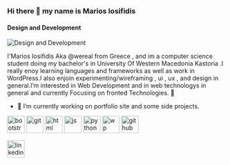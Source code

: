 ### Hi there 👋 my name is Marios Iosifidis
#### Design and Development
![Design and Development](https://images.unsplash.com/photo-1671141163206-81905d4bf952?ixlib=rb-4.0.3&ixid=MnwxMjA3fDB8MHxwaG90by1wYWdlfHx8fGVufDB8fHx8&auto=format&fit=crop&w=1170&q=80)

I'Marios Iosifidis Aka @wereal from Greece , and im a computer science student doing my bachelor's in University Of Western Macedonia Kastoria .I really enoy learning languages and frameworks as well as work in WordPress.I also enjoin experimenting/wireframing , ui , ux , and design in general.I’m interested in Web Development and in web technologys in general and currently Focusing on fronted Technologies. 👀
- 🔭 I’m currently working on portfolio site  and some side projects.

<img src="https://cdn.jsdelivr.net/gh/devicons/devicon/icons/bootstrap/bootstrap-original-wordmark.svg" alt="bootstrap" height='40'/>
<img src="https://cdn.jsdelivr.net/gh/devicons/devicon/icons/git/git-plain-wordmark.svg" alt="git"height='40'/>
<img src="https://cdn.jsdelivr.net/gh/devicons/devicon/icons/html5/html5-original-wordmark.svg" alt="html" height='40' />
<img src="https://cdn.jsdelivr.net/gh/devicons/devicon/icons/javascript/javascript-original.svg" alt="js"height='40'/>
<img src="https://cdn.jsdelivr.net/gh/devicons/devicon/icons/python/python-original.svg" alt="python" height='40' />
<img src="https://cdn.jsdelivr.net/gh/devicons/devicon/icons/wordpress/wordpress-original.svg" alt="wp" height="40" />

<a href="https://github.com/wereal"> 
<img src='https://cdn.jsdelivr.net/npm/simple-icons@3.0.1/icons/github.svg' alt='github' height='40'></a>

<a href="https://www.linkedin.com/in/iosifidismarios//"><img src='https://cdn.jsdelivr.net/npm/simple-icons@3.0.1/icons/linkedin.svg' alt='linkedin' height='40'></a>





